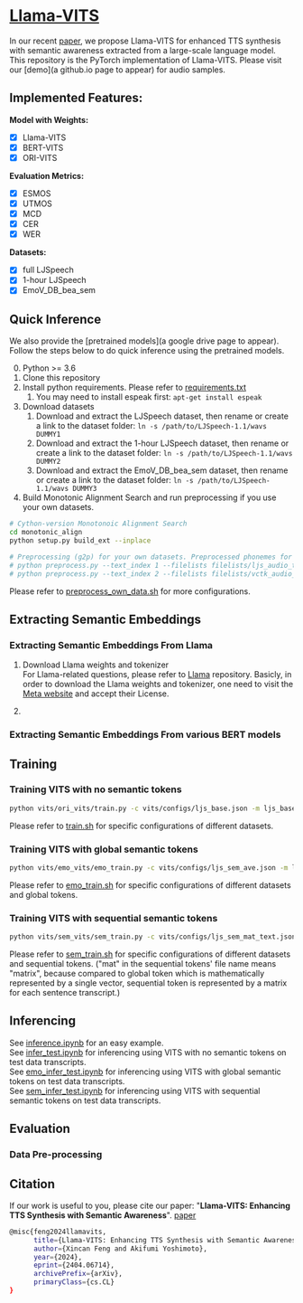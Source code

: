 # **[Llama-VITS](https://arxiv.org/abs/2404.06714)**

In our recent [paper](https://arxiv.org/abs/2404.06714), we propose Llama-VITS for enhanced TTS synthesis with semantic awareness extracted from a large-scale language model.  
This repository is the PyTorch implementation of Llama-VITS. Please visit our [demo](a github.io page to appear) for audio samples. 

## Implemented Features:  
**Model with Weights:** 
- [x] Llama-VITS  
- [x] BERT-VITS  
- [x] ORI-VITS  

**Evaluation Metrics:**
- [x] ESMOS  
- [x] UTMOS  
- [x] MCD  
- [x] CER  
- [x] WER  

**Datasets:**  
- [x] full LJSpeech  
- [x] 1-hour LJSpeech  
- [x] EmoV_DB_bea_sem  

## Quick Inference 
We also provide the [pretrained models](a google drive page to appear). Follow the steps below to do quick inference using the pretrained models. 

0. Python >= 3.6
0. Clone this repository
0. Install python requirements. Please refer to [requirements.txt](requirements.txt)
    1. You may need to install espeak first: `apt-get install espeak`
0. Download datasets
    1. Download and extract the LJSpeech dataset, then rename or create a link to the dataset folder: `ln -s /path/to/LJSpeech-1.1/wavs DUMMY1`
    1. Download and extract the 1-hour LJSpeech dataset, then rename or create a link to the dataset folder: `ln -s /path/to/LJSpeech-1.1/wavs DUMMY2`
    1. Download and extract the EmoV_DB_bea_sem dataset, then rename or create a link to the dataset folder: `ln -s /path/to/LJSpeech-1.1/wavs DUMMY3`
0. Build Monotonic Alignment Search and run preprocessing if you use your own datasets.  
```sh
# Cython-version Monotonoic Alignment Search
cd monotonic_align
python setup.py build_ext --inplace

# Preprocessing (g2p) for your own datasets. Preprocessed phonemes for LJSpeech and EmoV_DB_bea_sem have been already provided.
# python preprocess.py --text_index 1 --filelists filelists/ljs_audio_text_train_filelist.txt filelists/ljs_audio_text_val_filelist.txt filelists/ljs_audio_text_test_filelist.txt 
# python preprocess.py --text_index 2 --filelists filelists/vctk_audio_sid_text_train_filelist.txt filelists/vctk_audio_sid_text_val_filelist.txt filelists/vctk_audio_sid_text_test_filelist.txt
```
Please refer to [preprocess_own_data.sh](vits/ori_vits/monotonic_align/preprocess_own_data.sh) for more configurations. 






## Extracting Semantic Embeddings
### Extracting Semantic Embeddings From Llama

1. Download Llama weights and tokenizer  
For Llama-related questions, please refer to [Llama](https://github.com/meta-llama/llama/tree/main) repository. Basicly, in order to download the Llama weights and tokenizer, one need to visit the [Meta website](https://ai.meta.com/resources/models-and-libraries/llama-downloads/) and accept their License. 

2. 

### Extracting Semantic Embeddings From various BERT models




## Training
### Training VITS with no semantic tokens  
```sh
python vits/ori_vits/train.py -c vits/configs/ljs_base.json -m ljs_base
```
Please refer to [train.sh](vits/ori_vits/train.sh) for specific configurations of different datasets.
### Training VITS with global semantic tokens   
```sh
python vits/emo_vits/emo_train.py -c vits/configs/ljs_sem_ave.json -m ljs_emo_add_ave
```
Please refer to [emo_train.sh](vits/emo_vits/emo_train.sh) for specific configurations of different datasets and global tokens.
### Training VITS with sequential semantic tokens  
```sh
python vits/sem_vits/sem_train.py -c vits/configs/ljs_sem_mat_text.json -m ljs_sem_mat_text
```
Please refer to [sem_train.sh](vits/sem_vits/sem_train.sh) for specific configurations of different datasets and sequential tokens. ("mat" in the sequential tokens' file name means "matrix", because compared to global token which is mathematically represented by a single vector, sequential token is represented by a matrix for each sentence transcript.)


## Inferencing
See [inference.ipynb](vits/ori_vits/inference.ipynb) for an easy example.  
See [infer_test.ipynb](vits/ori_vits/infer_test.ipynb) for inferencing using VITS with no semantic tokens on test data transcripts.  
See [emo_infer_test.ipynb](vits/emo_vits/emo_infer_test.ipynb) for inferencing using VITS with global semantic tokens on test data transcripts.  
See [sem_infer_test.ipynb](vits/sem_vits/sem_infer_test.ipynb) for inferencing using VITS with sequential semantic tokens on test data transcripts. 


## Evaluation
### Data Pre-processing



## **Citation**

If our work is useful to you, please cite our paper: "**Llama-VITS: Enhancing TTS Synthesis with Semantic Awareness**". [paper](https://arxiv.org/abs/2404.06714)
```sh
@misc{feng2024llamavits,
      title={Llama-VITS: Enhancing TTS Synthesis with Semantic Awareness}, 
      author={Xincan Feng and Akifumi Yoshimoto},
      year={2024},
      eprint={2404.06714},
      archivePrefix={arXiv},
      primaryClass={cs.CL}
}
```
